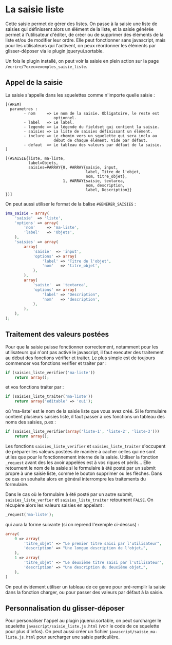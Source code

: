 
La saisie liste
===============

Cette saisie permet de gérer des listes. On passe à la saisie une
liste de saisies qui définissent alors un élément de la liste, et la
saisie générée permet à l'utilisateur d'éditer, de créer ou de
supprimer des éléments de la liste et/ou de modifier leur ordre. Elle
peut fonctionner sans javascript, mais pour les utilisateurs qui
l'activent, on peux réordonner les éléments par glisser-déposer via le
plugin jqueryui.sortable.

Un fois le plugin installé, on peut voir la saisie en plein action sur
la page `/ecrire/?exec=exemples_saisie_liste`.

Appel de la saisie
------------------

La saisie s'appelle dans les squelettes comme n'importe quelle saisie :

```
[(#REM)
  parametres :
        - nom     => Le nom de la saisie. Obligatoire, le reste est
                     optionnel.
        - label   => Le label.
        - legende => La légende du fieldset qui contient la saisie.
        - saisies => La liste de saisies définissant un élément.
        - inclure => Le chemin vers un squelette qui sera inclu au
                     début de chaque élément. Vide par défaut.
        - defaut  => Le tableau des valeurs par défaut de la saisie.
]

[(#SAISIE{liste, ma-liste,
          label=Objets,
          saisies=#ARRAY{0, #ARRAY{saisie, input,
                                   label, Titre de l'objet,
                                   nom, titre_objet},
                         1, #ARRAY{saisie, textarea,
                                   nom, description,
                                   label, Description}}
})]
```

On peut aussi utiliser le format de la balise `#GENERER_SAISIES` :

```php
$ma_saisie = array(
    'saisie'  => 'liste',
    'options' => array(
        'nom'     => 'ma-liste',
        'label'   => 'Objets',
    ),
    'saisies' => array(
        array(
            'saisie'  => 'input',
            'options' => array(
                'label' => "Titre de l'objet",
                'nom'   => 'titre_objet',
            ),
        ),
        array(
            'saisie'  => 'textarea',
            'options' => array(
                'label' => "Description",
                'nom'   => 'description',
            ),
        ),
    ),
);
```

Traitement des valeurs postées
------------------------------

Pour que la saisie puisse fonctionner correctement, notamment pour les
utilisateurs qui n'ont pas activé le javascript, il faut executer des
traitement au début des fonctions vérifier et traiter. Le plus simple
est de toujours commencer vos fonctions verifier et traiter par :

```php
if (saisies_liste_verifier('ma-liste'))
    return array();
```

et vos fonctions traiter par :

```php
if (saisies_liste_traiter('ma-liste'))
    return array('editable' => 'oui');
```

où 'ma-liste' est le nom de la saisie liste que vous avez créé. Si le
formulaire contient plusieurs saisies liste, il faut passer à ces
fonctions un tableau des noms des saisies, p.ex :

```php
if (saisies_liste_verifier(array('liste-1', 'liste-2', 'liste-3')))
    return array();
```

Les fonctions `saisies_liste_verifier` et `saisies_liste_traiter`
s'occupent de préparer les valeurs postées de manière à cacher celles
qui ne sont utiles que pour le fonctionnement interne de la
saisie. Utiliser la fonction `_request` avant des les avoir appelées
est à vos riques et périls… Elle retournent le nom de la saisie si le
formulaire à été posté par un submit propre à une saisie liste, comme
le bouton supprimer ou les flèches. Dans ce cas on souhaite alors en
général interrompre les traitements du formulaire.

Dans le cas où le formulaire à été posté par un autre submit,
`saisies_liste_verfier` et `saisies_liste_traiter` retournent
`FALSE`. On récupère alors les valeurs saisies en appelant :

```php
_request('ma-liste');
```

qui aura la forme suivante (si on reprend l'exemple ci-dessus) :

```php
array(
    0 => array(
        'titre_objet' => "Le premier titre saisi par l'utilisateur",
        'description' => "Une longue description de l'objet…",
    ),
    1 => array(
        'titre_objet' => "Le deuxième titre saisi par l'utilisateur",
        'description' => "Une description du deuxième objet…",
    ),
)
```

On peut évidement utiliser un tableau de ce genre pour pré-remplir la
saisie dans la fonction charger, ou pour passer des valeurs par défaut
à la saisie.

Personnalisation du glisser-déposer
-----------------------------------

Pour personaliser l'appel au plugin jquerui.sortable, on peut
surcharger le squelette `javascript/saisie_liste.js.html` (voir le
code de ce squelette pour plus d'infos). On peut aussi créer un
fichier `javascript/saisie_ma-liste.js.html` pour surcharger une
saisie particulière.
